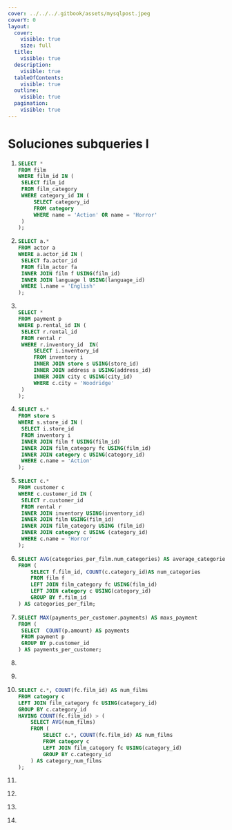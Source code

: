 ```yaml
---
cover: ../../../.gitbook/assets/mysqlpost.jpeg
coverY: 0
layout:
  cover:
    visible: true
    size: full
  title:
    visible: true
  description:
    visible: true
  tableOfContents:
    visible: true
  outline:
    visible: true
  pagination:
    visible: true
---
```


# Soluciones subqueries I

1. ```sql
   SELECT *
   FROM film
   WHERE film_id IN (
   	SELECT film_id
   	FROM film_category
   	WHERE category_id IN (
   		SELECT category_id
   		FROM category
   		WHERE name = 'Action' OR name = 'Horror'
   	)
   );
   ```
2. ```sql
   SELECT a.*
   FROM actor a
   WHERE a.actor_id IN (
   	SELECT fa.actor_id
   	FROM film_actor fa
   	INNER JOIN film f USING(film_id)
   	INNER JOIN language l USING(language_id)
   	WHERE l.name = 'English'
   );
   ```
3. ```sql

   SELECT * 
   FROM payment p 
   WHERE p.rental_id IN (
   	SELECT r.rental_id 
   	FROM rental r 
   	WHERE r.inventory_id  IN(
   		SELECT i.inventory_id 
   		FROM inventory i
   		INNER JOIN store s USING(store_id)
   		INNER JOIN address a USING(address_id)
   		INNER JOIN city c USING(city_id)
   		WHERE c.city = 'Woodridge'
   	)
   ); 
   ```
4. ```sql
   SELECT s.*
   FROM store s
   WHERE s.store_id IN (
   	SELECT i.store_id
   	FROM inventory i
   	INNER JOIN film f USING(film_id)
   	INNER JOIN film_category fc USING(film_id)
   	INNER JOIN category c USING(category_id)
   	WHERE c.name = 'Action'
   );
   ```
5. ```sql
   SELECT c.*
   FROM customer c
   WHERE c.customer_id IN (
   	SELECT r.customer_id
   	FROM rental r
   	INNER JOIN inventory USING(inventory_id)
   	INNER JOIN film USING(film_id)
   	INNER JOIN film_category USING (film_id)
   	INNER JOIN category c USING (category_id)
   	WHERE c.name = 'Horror'
   );
   ```
6. ```sql
   SELECT AVG(categories_per_film.num_categories) AS average_categories_per_film
   FROM (
       SELECT f.film_id, COUNT(c.category_id)AS num_categories
       FROM film f
       LEFT JOIN film_category fc USING(film_id)
       LEFT JOIN category c USING(category_id)
       GROUP BY f.film_id
   ) AS categories_per_film; 
   ```
7. ```sql
   SELECT MAX(payments_per_customer.payments) AS maxs_payment
   FROM (
   	SELECT  COUNT(p.amount) AS payments
   	FROM payment p
   	GROUP BY p.customer_id
   ) AS payments_per_customer; 
   ```
8. ```sql
   ```
9. ```sql
   ```
10. ```sql
    SELECT c.*, COUNT(fc.film_id) AS num_films
    FROM category c
    LEFT JOIN film_category fc USING(category_id)
    GROUP BY c.category_id
    HAVING COUNT(fc.film_id) > (
    	SELECT AVG(num_films)
    	FROM (
    		SELECT c.*, COUNT(fc.film_id) AS num_films
    		FROM category c
    		LEFT JOIN film_category fc USING(category_id)
    		GROUP BY c.category_id
    	) AS category_num_films
    );
    ```
11. ```sql
    ```
12. ```sql
    ```
13. ```sql
    ```
14. ```sql
    ```
